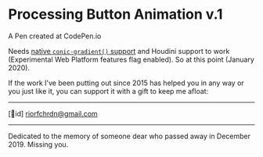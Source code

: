# Processing Button Animation v.1
A Pen created at CodePen.io

Needs [native `conic-gradient()` support](https://caniuse.com/#feat=css-conic-gradients) and Houdini support to work (Experimental Web Platform features flag enabled). So at this point (January 2020).

If the work I've been putting out since 2015 has helped you in any way or you just like it, you can support it with a gift to keep me afloat:


---

[🎁id] riorfchrdn@gmail.com

---

Dedicated to the memory of someone dear who passed away in December 2019. Missing you.